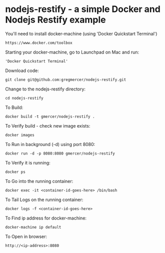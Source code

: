 # nodejs-restify - a simple Docker and Nodejs Restify example

You'll need to install docker-machine (using 'Docker Quickstart Terminal')
```
https://www.docker.com/toolbox
```

Starting your docker-machine, go to Launchpad on Mac and run:
```
'Docker Quickstart Terminal'
```

Download code:
```
git clone git@github.com:gregmercer/nodejs-restify.git
```

Change to the nodejs-restify directory:
```
cd nodejs-restify
```

To Build:
```
docker build -t gmercer/nodejs-restify .
```

To Verify build - check new image exists:
```
docker images
```

To Run in background (-d) using port 8080:
```
docker run -d -p 8080:8080 gmercer/nodejs-restify
```

To Verify it is running:
```
docker ps
```

To Go into the running container:
```
docker exec -it <container-id-goes-here> /bin/bash
```

To Tail Logs on the running container:
```
docker logs -f <container-id-goes-here>
```

To Find ip address for docker-machine:
```
docker-machine ip default
```

To Open in browser:
```
http://<ip-address>:8080
```
